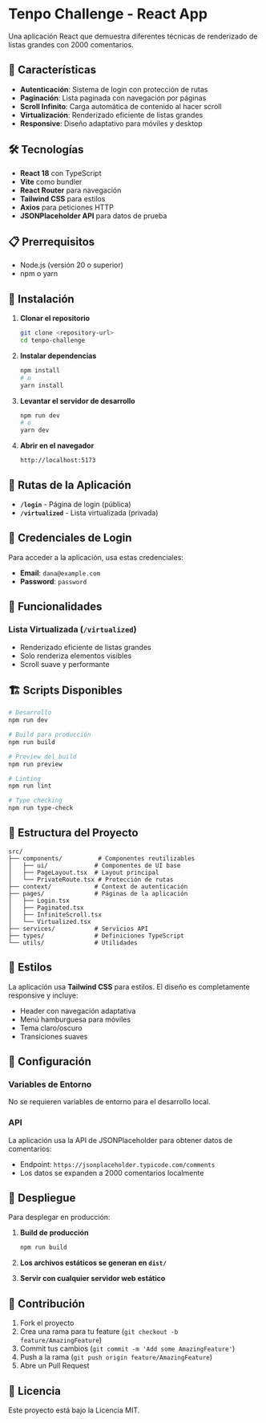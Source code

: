 # Tenpo Challenge - React App

Una aplicación React que demuestra diferentes técnicas de renderizado de listas grandes con 2000 comentarios.

## 🚀 Características

- **Autenticación**: Sistema de login con protección de rutas
- **Paginación**: Lista paginada con navegación por páginas
- **Scroll Infinito**: Carga automática de contenido al hacer scroll
- **Virtualización**: Renderizado eficiente de listas grandes
- **Responsive**: Diseño adaptativo para móviles y desktop

## 🛠️ Tecnologías

- **React 18** con TypeScript
- **Vite** como bundler
- **React Router** para navegación
- **Tailwind CSS** para estilos
- **Axios** para peticiones HTTP
- **JSONPlaceholder API** para datos de prueba

## 📋 Prerrequisitos

- Node.js (versión 20 o superior)
- npm o yarn

## 🔧 Instalación

1. **Clonar el repositorio**
   ```bash
   git clone <repository-url>
   cd tenpo-challenge
   ```

2. **Instalar dependencias**
   ```bash
   npm install
   # o
   yarn install
   ```

3. **Levantar el servidor de desarrollo**
   ```bash
   npm run dev
   # o
   yarn dev
   ```

4. **Abrir en el navegador**
   ```
   http://localhost:5173
   ```

## 🎯 Rutas de la Aplicación

- **`/login`** - Página de login (pública)
- **`/virtualized`** - Lista virtualizada (privada)

## 🔐 Credenciales de Login

Para acceder a la aplicación, usa estas credenciales:

- **Email**: `dana@example.com`
- **Password**: `password`

## 📱 Funcionalidades

### Lista Virtualizada (`/virtualized`)
- Renderizado eficiente de listas grandes
- Solo renderiza elementos visibles
- Scroll suave y performante

## 🏗️ Scripts Disponibles

```bash
# Desarrollo
npm run dev

# Build para producción
npm run build

# Preview del build
npm run preview

# Linting
npm run lint

# Type checking
npm run type-check
```

## 📁 Estructura del Proyecto

```
src/
├── components/          # Componentes reutilizables
│   ├── ui/             # Componentes de UI base
│   ├── PageLayout.tsx  # Layout principal
│   └── PrivateRoute.tsx # Protección de rutas
├── context/            # Context de autenticación
├── pages/              # Páginas de la aplicación
│   ├── Login.tsx
│   ├── Paginated.tsx
│   ├── InfiniteScroll.tsx
│   └── Virtualized.tsx
├── services/           # Servicios API
├── types/              # Definiciones TypeScript
└── utils/              # Utilidades
```

## 🎨 Estilos

La aplicación usa **Tailwind CSS** para estilos. El diseño es completamente responsive y incluye:

- Header con navegación adaptativa
- Menú hamburguesa para móviles
- Tema claro/oscuro
- Transiciones suaves

## 🔧 Configuración

### Variables de Entorno
No se requieren variables de entorno para el desarrollo local.

### API
La aplicación usa la API de JSONPlaceholder para obtener datos de comentarios:
- Endpoint: `https://jsonplaceholder.typicode.com/comments`
- Los datos se expanden a 2000 comentarios localmente

## 🚀 Despliegue

Para desplegar en producción:

1. **Build de producción**
   ```bash
   npm run build
   ```

2. **Los archivos estáticos se generan en `dist/`**

3. **Servir con cualquier servidor web estático**

## 🤝 Contribución

1. Fork el proyecto
2. Crea una rama para tu feature (`git checkout -b feature/AmazingFeature`)
3. Commit tus cambios (`git commit -m 'Add some AmazingFeature'`)
4. Push a la rama (`git push origin feature/AmazingFeature`)
5. Abre un Pull Request

## 📄 Licencia

Este proyecto está bajo la Licencia MIT.